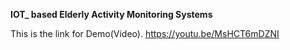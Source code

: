 **IOT_ based Elderly Activity Monitoring Systems**

This is the link for Demo(Video). https://youtu.be/MsHCT6mDZNI
